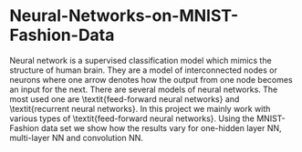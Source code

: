 # Neural-Networks-on-MNIST-Fashion-Data
Neural network is a supervised classification model which mimics the structure of human brain. They are a model of interconnected nodes or neurons where one arrow denotes how the output from one node becomes an input for the next. There are several models of neural networks. The most used one are \textit{feed-forward neural networks} and \textit{recurrent neural networks}. In this project we mainly work with various types of \textit{feed-forward neural networks}. Using the MNIST-Fashion data set we show how the results vary for one-hidden layer NN, multi-layer NN and convolution NN.
